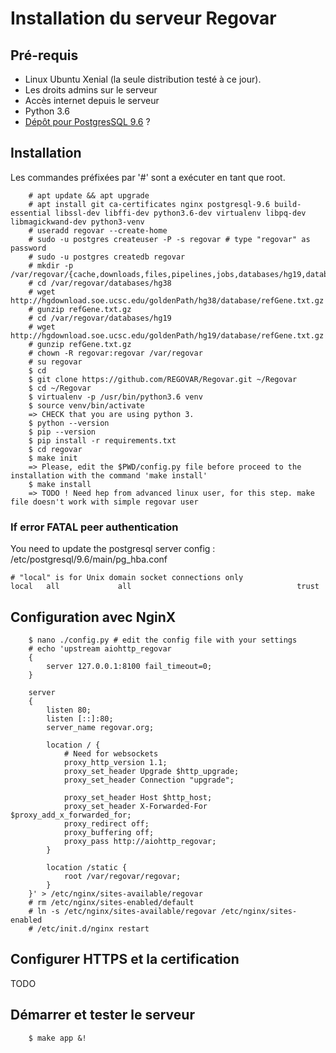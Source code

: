 
# Installation du serveur Regovar

## Pré-requis

 * Linux Ubuntu Xenial (la seule distribution testé à ce jour).
 * Les droits admins sur le serveur
 * Accès internet depuis le serveur
 * Python 3.6
 * [Dépôt pour PostgresSQL 9.6](https://askubuntu.com/questions/831292/how-to-install-postgresql-9-6-on-any-ubuntu-version) ?


## Installation

Les commandes préfixées par '#' sont a exécuter en tant que root.


```
    # apt update && apt upgrade
    # apt install git ca-certificates nginx postgresql-9.6 build-essential libssl-dev libffi-dev python3.6-dev virtualenv libpq-dev libmagickwand-dev python3-venv
    # useradd regovar --create-home
    # sudo -u postgres createuser -P -s regovar # type "regovar" as password
    # sudo -u postgres createdb regovar
    # mkdir -p /var/regovar/{cache,downloads,files,pipelines,jobs,databases/hg19,databases/hg38}
    # cd /var/regovar/databases/hg38
    # wget http://hgdownload.soe.ucsc.edu/goldenPath/hg38/database/refGene.txt.gz
    # gunzip refGene.txt.gz
    # cd /var/regovar/databases/hg19
    # wget http://hgdownload.soe.ucsc.edu/goldenPath/hg19/database/refGene.txt.gz
    # gunzip refGene.txt.gz
    # chown -R regovar:regovar /var/regovar
    # su regovar
    $ cd
    $ git clone https://github.com/REGOVAR/Regovar.git ~/Regovar
    $ cd ~/Regovar
    $ virtualenv -p /usr/bin/python3.6 venv
    $ source venv/bin/activate
    => CHECK that you are using python 3.
    $ python --version
    $ pip --version
    $ pip install -r requirements.txt
    $ cd regovar
    $ make init
    => Please, edit the $PWD/config.py file before proceed to the installation with the command 'make install'
    $ make install 
    => TODO ! Need hep from advanced linux user, for this step. make file doesn't work with simple regovar user
```

### If error FATAL peer authentication
You need to update the postgresql server config : /etc/postgresql/9.6/main/pg_hba.conf

```
# "local" is for Unix domain socket connections only
local   all             all                                     trust
```

## Configuration avec NginX


```
    $ nano ./config.py # edit the config file with your settings
    # echo 'upstream aiohttp_regovar
    {
        server 127.0.0.1:8100 fail_timeout=0;
    }

    server
    {
        listen 80;
        listen [::]:80;
        server_name regovar.org;
        
        location / {
            # Need for websockets
            proxy_http_version 1.1;
            proxy_set_header Upgrade $http_upgrade;
            proxy_set_header Connection "upgrade";

            proxy_set_header Host $http_host;
            proxy_set_header X-Forwarded-For $proxy_add_x_forwarded_for;
            proxy_redirect off;
            proxy_buffering off;
            proxy_pass http://aiohttp_regovar;
        }

        location /static {
            root /var/regovar/regovar;
        }
    }' > /etc/nginx/sites-available/regovar
    # rm /etc/nginx/sites-enabled/default
    # ln -s /etc/nginx/sites-available/regovar /etc/nginx/sites-enabled
    # /etc/init.d/nginx restart
```


## Configurer HTTPS et la certification

TODO



## Démarrer et tester le serveur


```
    $ make app &!
```

